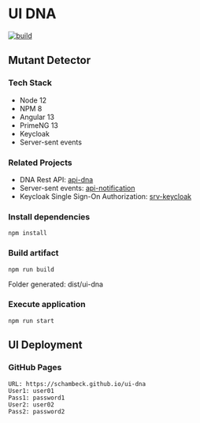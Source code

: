 # UI DNA
[![build](https://github.com/schambeck/ui-dna/actions/workflows/node.js.yml/badge.svg)](https://github.com/schambeck/ui-dna/actions/workflows/node.js.yml)

## Mutant Detector

### Tech Stack

- Node 12
- NPM 8
- Angular 13
- PrimeNG 13
- Keycloak
- Server-sent events

### Related Projects

- DNA Rest API: [api-dna](https://github.com/schambeck/api-dna)
- Server-sent events: [api-notification](https://github.com/schambeck/api-notification)
- Keycloak Single Sign-On Authorization: [srv-keycloak](https://github.com/schambeck/srv-keycloak)

### Install dependencies

    npm install

### Build artifact

    npm run build

Folder generated: dist/ui-dna

### Execute application

    npm run start

## UI Deployment

### GitHub Pages

    URL: https://schambeck.github.io/ui-dna
    User1: user01
    Pass1: password1
    User2: user02
    Pass2: password2
